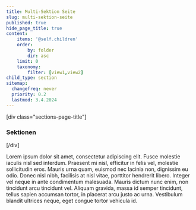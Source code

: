 ```yaml
---
title: Multi-Sektion Seite
slug: multi-sektion-seite
published: true
hide_page_title: true
content:
    items: '@self.children'
    order:
        by: folder
        dir: asc
    limit: 0
    taxonomy:
        filter: [view1,view2]
child_type: section
sitemap:
  changefreq: never
  priority: 0.2
  lastmod: 3.4.2024
---
```


[div class="sections-page-title"]
### Sektionen
[/div]

Lorem ipsum dolor sit amet, consectetur adipiscing elit. Fusce molestie iaculis nisl sed interdum. Praesent mi nisl, efficitur in felis vel, molestie sollicitudin eros. Mauris urna quam, euismod nec lacinia non, dignissim eu odio. Donec nisl nibh, facilisis at nisl vitae, porttitor hendrerit libero. Integer vel neque in ante condimentum malesuada. Mauris dictum nunc enim, non tincidunt arcu tincidunt vel. Aliquam gravida, massa id semper tincidunt, tellus sapien accumsan tortor, in placerat arcu justo ac urna. Vestibulum blandit ultrices neque, eget congue tortor vehicula id.
